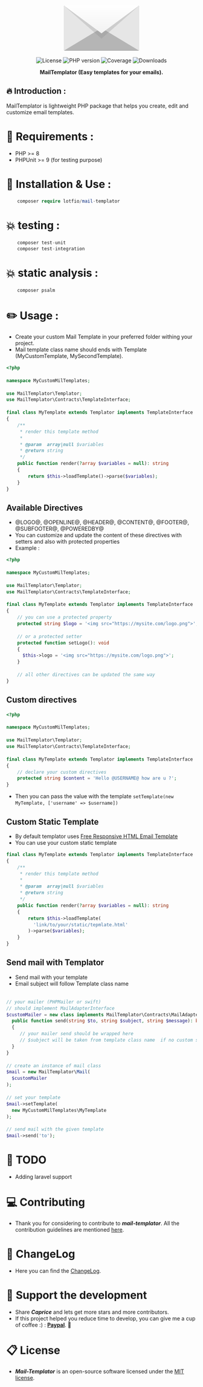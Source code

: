 <p align="center">
  <img src="https://github.com/lotfio/mail-templator/blob/master/docs/logo.jpg"  alt="mail Preview" width="200">
  <p align="center">
    <img src="https://img.shields.io/badge/License-MIT-f1c40f"        alt="License">
    <img src="https://img.shields.io/badge/PHP-8-3498db.svg"          alt="PHP version">
    <img src="https://img.shields.io/badge/coverage-95%25-27ae60.svg" alt="Coverage">
    <img src="https://img.shields.io/badge/downloads-1k-e74c3c.svg"   alt="Downloads">
    </p>
  <p align="center">
    <strong>MailTemplator (Easy templates for your emails).</strong>
  </p>
</p>

## 🔥 Introduction :
MailTemplator is lightweight PHP package that helps you create, edit and customize email templates.


# :pushpin: Requirements :
- PHP  >= 8
- PHPUnit >= 9 (for testing purpose)

# :rocket: Installation & Use :
```php
    composer require lotfio/mail-templator
```

# 💥 testing :
```php
    composer test-unit
    composer test-integration
```
# 💥 static analysis :
```php
    composer psalm
```

# :pencil2: Usage :
- Create your custom Mail Template in your preferred folder withing your project.
- Mail template class name should ends with Template (MyCustomTemplate, MySecondTemplate).

```php
<?php

namespace MyCustomMilTemplates;

use MailTemplator\Templator;
use MailTemplator\Contracts\TemplateInterface;

final class MyTemplate extends Templator implements TemplateInterface
{
    /**
     * render this template method
     *
     * @param  array|null $variables
     * @return string
     */
    public function render(?array $variables = null): string
    {
        return $this->loadTemplate()->parse($variables);
    }
}

```
## Available Directives
- @LOGO@, @OPENLINE@, @HEADER@, @CONTENT@, @FOOTER@, @SUBFOOTER@, @POWEREDBY@
- You can customize and update the content of these directives with setters and also with protected properties
- Example :

```php
<?php

namespace MyCustomMilTemplates;

use MailTemplator\Templator;
use MailTemplator\Contracts\TemplateInterface;

final class MyTemplate extends Templator implements TemplateInterface
{
    // you can use a protected property
    protected string $logo = '<img src="https://mysite.com/logo.png">';

    // or a protected setter
    protected function setLogo(): void
    {
      $this->logo = '<img src="https://mysite.com/logo.png">';
    }

    // all other directives can be updated the same way
}

```
## Custom directives

```php
<?php

namespace MyCustomMilTemplates;

use MailTemplator\Templator;
use MailTemplator\Contracts\TemplateInterface;

final class MyTemplate extends Templator implements TemplateInterface
{
    // declare your custom directives
    protected string $content = 'Hello @USERNAME@ how are u ?';
}

```
- Then you can pass the value with the template `setTemplate(new MyTemplate, ['username' => $username])`
## Custom Static Template
- By default templator uses [Free Responsive HTML Email Template](https://github.com/leemunroe/responsive-html-email-template)
- You can use your custom static template

```php
final class MyTemplate extends Templator implements TemplateInterface
{
    /**
     * render this template method
     *
     * @param  array|null $variables
     * @return string
     */
    public function render(?array $variables = null): string
    {
        return $this->loadTemplate(
          'link/to/your/static/tepmlate.html'
        )->parse($variables);
    }
}
```

## Send mail with Templator
- Send mail with your template
- Email subject will follow Template class name
```php

// your mailer (PHPMailer or swift)
// should implement MailAdapterInterface
$customMailer = new class implements MailTemplator\Contracts\MailAdapterInterface{
  public function send(string $to, string $subject, string $message): bool
  {
     // your mailer send should be wrapped here
     // $subject will be taken from template class name  if no custom subject provided
  }
}

// create an instance of mail class
$mail = new MailTemplator\Mail(
  $customMailer
);

// set your template
$mail->setTemplate(
  new MyCustomMilTemplates\MyTemplate
);

// send mail with the given template
$mail->send('to');

```

# :helicopter: TODO
- Adding laravel support

# :computer: Contributing

- Thank you for considering to contribute to ***mail-templator***. All the contribution guidelines are mentioned [here](CONTRIBUTE.md).

# :page_with_curl: ChangeLog

- Here you can find the [ChangeLog](CHANGELOG.md).

# :beer: Support the development

- Share ***Caprice*** and lets get more stars and more contributors.
- If this project helped you reduce time to develop, you can give me a cup of coffee :) : **[Paypal](https://www.paypal.me/lotfio)**. 💖

# :clipboard: License

- ***Mail-Templator*** is an open-source software licensed under the [MIT license](LICENSE).
